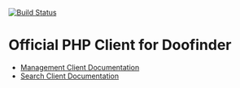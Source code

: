 [![Build Status](https://api.travis-ci.org/doofinder/php-doofinder.svg?branch=master)](https://travis-ci.org/doofinder/php-doofinder)

# Official PHP Client for Doofinder

- [Management Client Documentation](src/Management/README_MANAGEMENT.md)
- [Search Client Documentation](src/Search/README_SEARCH.md)

